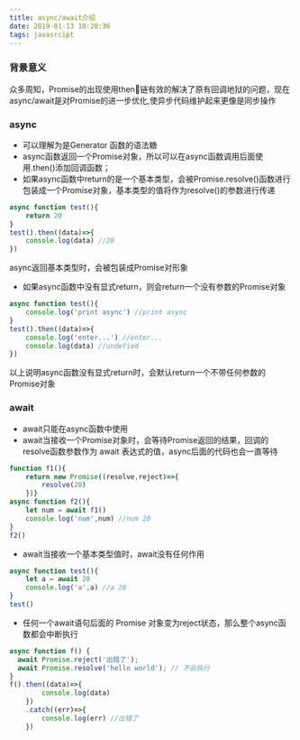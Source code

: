 ```yaml
---
title: async/await介绍
date: 2019-01-13 18:20:36
tags: javasrcipt
---
```

### 背景意义
众多周知，Promise的出现使用then链有效的解决了原有回调地狱的问题，现在async/await是对Promise的进一步优化,使异步代码维护起来更像是同步操作

### async
- 可以理解为是Generator 函数的语法糖
- async函数返回一个Promise对象，所以可以在async函数调用后面使用.then()添加回调函数；
- 如果async函数中return的是一个基本类型，会被Promise.resolve()函数进行包装成一个Promise对象，基本类型的值将作为resolve()的参数进行传递
```js
async function test(){
	return 20
}
test().then((data)=>{
    console.log(data) //20
})
```
async返回基本类型时，会被包装成Promise对形象

- 如果async函数中没有显式return，则会return一个没有参数的Promise对象
```js
async function test(){
	console.log('print async') //print async
}
test().then((data)=>{
    console.log('enter...') //enter...
    console.log(data) //undefied
})
```
以上说明async函数没有显式return时，会默认return一个不带任何参数的Promise对象

### await
- await只能在async函数中使用
- await当接收一个Promise对象时，会等待Promise返回的结果，回调的resolve函数参数作为 await 表达式的值，async后面的代码也会一直等待
```js
function f1(){
    return new Promise((resolve,reject)=>{
        resolve(20)
    })}
async function f2(){
    let num = await f1()
    console.log('num',num) //num 20
}
f2()
```
- await当接收一个基本类型值时，await没有任何作用
```js
async function test(){
	let a = await 20
	console.log('a',a) //a 20
}
test()
```
- 任何一个await语句后面的 Promise 对象变为reject状态，那么整个async函数都会中断执行
```js
async function f() {
  await Promise.reject('出错了');
  await Promise.resolve('hello world'); // 不会执行
}
f().then((data)=>{
        console.log(data)
    })
    .catch((err)=>{
        console.log(err) //出错了
    })
```
